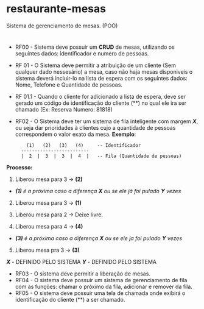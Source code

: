 
# restaurante-mesas
Sistema de gerenciamento de mesas. (POO)
#
* RF00 - Sistema deve possuir um **CRUD** de mesas, utilizando os seguintes dados: identificador e numero de pessoas.

* RF 01 - O Sistema deve permitir a atribuição de um cliente (Sem qualquer dado nessesário) a mesa, caso  não haja  mesas disponiveis o sistema deverá incluir-lo na lista de espera com os seguintes dados: Nome, Telefone e Quantidade de pessoas.

* RF 01.1 - Quando o cliente for adicionado a lista de espera, deve ser gerado um código de identificação do cliente (**) no qual ele ira ser chamado (Ex: Reserva Numero: 81818)

* RF02 - O Sistema deve ter um sistema de fila inteligente com margem ***X***, ou seja dar prioridades à clientes cujo a quantidade de pessoas correspondem o valor exato da mesa. 
**Exemplo**:
 
		  (1)   (2)   (3)   (4)     -- Identificador
		-------------------------
		|  2  |  3  |  3  |  4  |   -- Fila (Quantidade de pessoas)
**Processo:**   
01. Liberou mesa para 3 -> **(2)**

* ***(1)** é a próxima caso a diferença ***X*** ou se ele já foi pulado ***Y*** vezes*

02. Liberou mesa para 3 -> **(1)**

03. Liberou mesa para 2 -> Deixe livre.

04. Liberou mesa para 4 -> **(4)**

* ***(3)** é a próxima caso a diferença ***X*** ou se ele ja foi pulado ***Y*** vezes*

05. Liberou mesa pra 3 -> **(3)**

***X*** - DEFINIDO PELO SISTEMA
***Y*** - DEFINIDO PELO SISTEMA

* RF03 - O sistema deve permitir a liberação de mesas.
* RF04 - O sistema deve possuir um sistema de gerenciamento de fila com as funções: chamar o próximo da fila, adicionar e remover da fila.
* RF05 - O sistema deve possuir uma tela de chamada onde exibirá o identificação do cliente (**) a ser chamado.